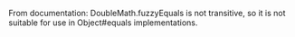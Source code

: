 From documentation: DoubleMath.fuzzyEquals is not transitive, so it is not
suitable for use in Object#equals implementations.
